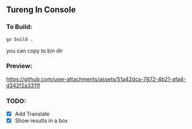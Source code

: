 ## Tureng In Console

### To Build:

```sh
go build .
```

you can copy to bin dir

### Preview:
https://github.com/user-attachments/assets/51a42dca-7872-4b21-afa4-d342f2a3311f

### TODO:

- [x] Add Translate
- [x] Show results in a box
